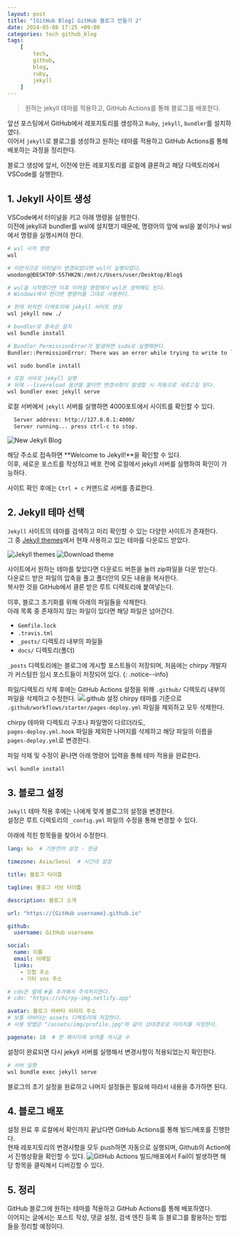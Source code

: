 ```yaml
---
layout: post
title: "[GitHub Blog] GitHub 블로그 만들기 2"
date: 2024-05-08 17:25 +09:00
categories: tech github_blog
tags:
    [
        tech,
        github,
        blog,
        ruby,
        jekyll
    ]
---
```


>원하는 jekyll 테마를 적용하고, GitHub Actions를 통해 블로그를 배포한다.

앞선 포스팅에서 GitHub에서 레포지토리를 생성하고 `Ruby`, `jekyll`, `bundler`를 설치하였다.   
이어서 `jekyll`로 블로그를 생성하고 원하는 테마를 적용하고 GitHub Actions를 통해 배포하는 과정을 정리한다.

블로그 생성에 앞서, 이전에 만든 레포지토리를 로컬에 클론하고 해당 디렉토리에서 VSCode를 실행한다.

## 1. Jekyll 사이트 생성

VSCode에서 터미널을 키고 아래 명령을 실행한다.   
이전에 jekyll과 bundler를 wsl에 설치했기 때문에, 명령어의 앞에 wsl을 붙이거나 wsl에서 명령을 실행시켜야 한다.

```bash
# wsl 시작 명령
wsl  

# 이런식으로 터미널이 변경되었다면 wsl이 실행되었다.
woodong@DESKTOP-557HK2N:/mnt/c/Users/user/Desktop/Blog$ 

# wsl을 시작했다면 이후 이어질 명령에서 wsl은 생략해도 된다.
# Windows에서 한다면 명령어를 그대로 사용한다.

# 현재 위치한 디렉토리에 jekyll 사이트 생성
wsl jekyll new ./

# bundler로 종속성 설치
wsl bundle install

# Bundler PermissionError가 발생하면 sudo로 실행해본다.
Bundler::PermissionError: There was an error while trying to write to `/var/lib/gems/3.0.0/cache/jekyll-feed-0.17.0.gem`. It is likely that you need to grant write permissions for that path.

wsl sudo bundle install

# 로컬 서버로 jekyll 실행
# 뒤에 --livereload 옵션을 붙이면 변경사항이 발생할 시 자동으로 새로고침 된다.
wsl bundler exec jekyll serve
```

로컬 서버에서 `jekyll` 서버를 실행하면 4000포트에서 사이트를 확인할 수 있다.

```bash
  Server address: http://127.0.0.1:4000/
  Server running... press ctrl-c to stop.
```

<img class="post-image" src="/assets/posts/tech/github_blog/github_blog_2/jekyll_new.png" alt="New Jekyll Blog">

해당 주소로 접속하면 **Welcome to Jekyll!**을 확인할 수 있다.   
이후, 새로운 포스트를 작성하고 배포 전에 로컬에서 jekyll 서버를 실행하여 확인이 가능하다.   

사이트 확인 후에는 `Ctrl + c` 커맨드로 서버를 종료한다.

## 2. Jekyll 테마 선택

`Jekyll` 사이트의 테마를 검색하고 미리 확인할 수 있는 다양한 사이트가 존재한다.   
그 중 [Jekyll themes](http://jekyllthemes.org/)에서 현재 사용하고 있는 테마를 다운로드 받았다.

<img class="post-image" alt="Jekyll themes" src="/assets/posts/tech/github_blog/github_blog_2/jekyll_themes.png">

<img class="post-image" alt="Download theme" src="/assets/posts/tech/github_blog/github_blog_2/select_theme.png">

사이트에서 원하는 테마를 찾았다면 다운로드 버튼을 눌러 zip파일을 다운 받는다.   
다운로드 받은 파일의 압축을 풀고 폴더안의 모든 내용을 복사한다.   
복사한 것을 GitHub에서 클론 받은 루트 디렉토리에 붙여넣는다.   

이후, 블로그 초기화를 위해 아래의 파일들을 삭제한다.   
아래 목록 중 존재하지 않는 파일이 있다면 해당 파일은 넘어간다.

* `Gemfile.lock`
* `.travis.tml`
* `_posts/` 디렉토리 내부의 파일들
* `docs/` 디렉토리(폴더)

`_posts` 디렉토리에는 블로그에 게시할 포스트들이 저장되며, 처음에는 chirpy 개발자가 커스텀한 임시 포스트들이 저장되어 있다.
{: .notice--info}

파일/디렉토리 삭제 후에는 GitHub Actions 설정을 위해 `.github/` 디렉토리 내부의 파일을 삭제하고 수정한다.
<img class="post-image" src="/assets/posts/tech/github_blog/github_blog_2/workflow_setting.png" alt=".github 설정">
chirpy 테마를 기준으로 `.github/workflows/starter/pages-deploy.yml` 파일을 제외하고 모두 삭제한다.   

chirpy 테마와 디렉토리 구조나 파일명이 다르더라도,   
`pages-deploy.yml.hook` 파일을 제외한 나머지를 삭제하고 해당 파일의 이름을 `pages-deploy.yml`로 변경한다.

파일 삭제 및 수정이 끝나면 아래 명령어 입력을 통해 테마 적용을 완료한다.

```bash
wsl bundle install
```

## 3. 블로그 설정

`Jekyll` 테마 적용 후에는 나에게 맞게 블로그의 설정을 변경한다.   
설정은 루트 디렉토리의 `_config.yml` 파일의 수정을 통해 변경할 수 있다.

아래에 적힌 항목들을 찾아서 수정한다.

```yaml
lang: ko  # 기본언어 설정 - 한글

timezone: Asia/Seoul  # 시간대 설정

title: 블로그 타이틀

tagline: 블로그 서브 타이틀  

description: 블로그 소개

url: "https://{GitHub username}.github.io"

github:
  username: GitHub username

social:
  name: 이름
  email: 이메일
  links:
    - 깃헙 주소
    - 기타 sns 주소

# cdn은 앞에 #을 추가해서 주석처리한다.
# cdn: "https://chirpy-img.netlify.app"

avatar: 블로그 아바타 이미지 주소
# 보통 아바타는 assets 디렉토리에 저장한다.
# 사용 방법은 "/assets/img/profile.jpg"와 같이 상대경로로 이미지를 지정한다.

pagenate: 10  # 한 페이지에 보여줄 게시글 수
```

설정이 완료되면 다시 jekyll 서버를 실행해서 변경사항이 적용되었는지 확인한다.

```bash
# 서버 실행
wsl bundle exec jekyll serve
```

블로그의 초기 설정을 완료하고 나머지 설정들은 필요에 따라서 내용을 추가하면 된다.

## 4. 블로그 배포

설정 완료 후 로컬에서 확인까지 끝났다면 GitHub Actions를 통해 빌드/배포를 진행한다.   
현재 레포지토리의 변경사항을 모두 push하면 자동으로 실행되며, Github의 Action에서 진행상황을 확인할 수 있다.
<img class="post-image" src="/assets/posts/tech/github_blog/github_blog_2/github_actions.png" alt="GitHub Actions">
빌드/배포에서 Fail이 발생하면 해당 항목을 클릭해서 디버깅할 수 있다.

## 5. 정리

GitHub 블로그에 원하는 테마를 적용하고 GitHub Actions를 통해 배포하였다.   
이어지는 글에서는 포스트 작성, 댓글 설정, 검색 엔진 등록 등 블로그를 활용하는 방법들을 정리할 예정이다.
